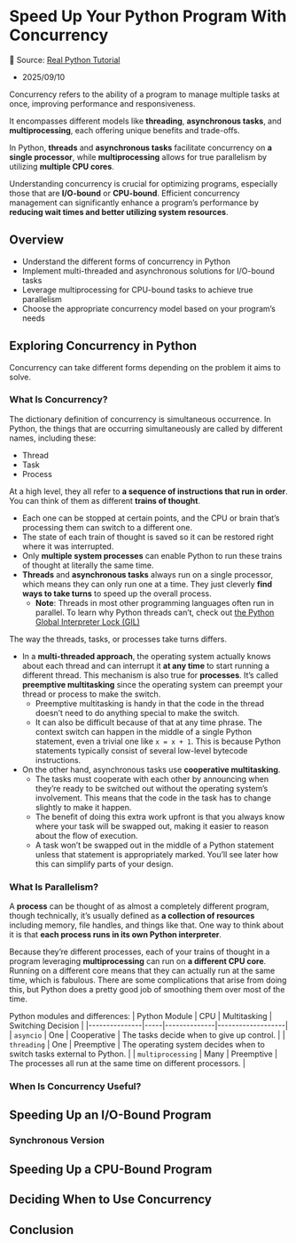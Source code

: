 # Speed Up Your Python Program With Concurrency

🐍 Source: [Real Python Tutorial](https://realpython.com/python-concurrency/)
- 2025/09/10

Concurrency refers to the ability of a program to manage multiple tasks at once, improving performance and responsiveness.

It encompasses different models like **threading**, **asynchronous tasks**, and **multiprocessing**, each offering unique benefits and trade-offs.

In Python, **threads** and **asynchronous tasks** facilitate concurrency on **a single processor**, while **multiprocessing** allows for true parallelism by utilizing **multiple CPU cores**.

Understanding concurrency is crucial for optimizing programs, especially those that are **I/O-bound** or **CPU-bound**. Efficient concurrency management can significantly enhance a program’s performance by **reducing wait times and better utilizing system resources**.

## Overview

- Understand the different forms of concurrency in Python
- Implement multi-threaded and asynchronous solutions for I/O-bound tasks
- Leverage multiprocessing for CPU-bound tasks to achieve true parallelism
- Choose the appropriate concurrency model based on your program’s needs

## Exploring Concurrency in Python

Concurrency can take different forms depending on the problem it aims to solve.

### What Is Concurrency?

The dictionary definition of concurrency is simultaneous occurrence. In Python, the things that are occurring simultaneously are called by different names, including these:
- Thread
- Task
- Process

At a high level, they all refer to **a sequence of instructions that run in order**. You can think of them as different **trains of thought**.
- Each one can be stopped at certain points, and the CPU or brain that’s processing them can switch to a different one. 
- The state of each train of thought is saved so it can be restored right where it was interrupted.
- Only **multiple system processes** can enable Python to run these trains of thought at literally the same time.
- **Threads** and **asynchronous tasks** always run on a single processor, which means they can only run one at a time. They just cleverly **find ways to take turns** to speed up the overall process.
  - **Note**: Threads in most other programming languages often run in parallel. To learn why Python threads can’t, check out [the Python Global Interpreter Lock (GIL)](../WhatIsThePythonGlobalInterpreterLock(GIL).md)

The way the threads, tasks, or processes take turns differs. 
- In a **multi-threaded approach**, the operating system actually knows about each thread and can interrupt it **at any time** to start running a different thread. This mechanism is also true for **processes**. It’s called **preemptive multitasking** since the operating system can preempt your thread or process to make the switch.
  - Preemptive multitasking is handy in that the code in the thread doesn’t need to do anything special to make the switch. 
  - It can also be difficult because of that at any time phrase. The context switch can happen in the middle of a single Python statement, even a trivial one like `x = x + 1`. This is because Python statements typically consist of several low-level bytecode instructions.
- On the other hand, asynchronous tasks use **cooperative multitasking**. 
  - The tasks must cooperate with each other by announcing when they’re ready to be switched out without the operating system’s involvement. This means that the code in the task has to change slightly to make it happen.
  - The benefit of doing this extra work upfront is that you always know where your task will be swapped out, making it easier to reason about the flow of execution. 
  - A task won’t be swapped out in the middle of a Python statement unless that statement is appropriately marked. You’ll see later how this can simplify parts of your design.

### What Is Parallelism?

A **process** can be thought of as almost a completely different program, though technically, it’s usually defined as **a collection of resources** including memory, file handles, and things like that. One way to think about it is that **each process runs in its own Python interpreter**.

Because they’re different processes, each of your trains of thought in a program leveraging **multiprocessing** can run on **a different CPU core**. Running on a different core means that they can actually run at the same time, which is fabulous. There are some complications that arise from doing this, but Python does a pretty good job of smoothing them over most of the time.

Python modules and differences:
| Python Module | CPU | Multitasking | Switching Decision |
|---------------|-----|--------------|-------------------|
| `asyncio` | One | Cooperative | The tasks decide when to give up control. |
| `threading` | One | Preemptive | The operating system decides when to switch tasks external to Python. |
| `multiprocessing` | Many | Preemptive | The processes all run at the same time on different processors. |

### When Is Concurrency Useful?



## Speeding Up an I/O-Bound Program

### Synchronous Version



## Speeding Up a CPU-Bound Program

## Deciding When to Use Concurrency

## Conclusion